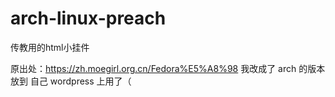 # arch-linux-preach
传教用的html小挂件

原出处：https://zh.moegirl.org.cn/Fedora%E5%A8%98 
我改成了 arch 的版本放到 自己 wordpress 上用了（
